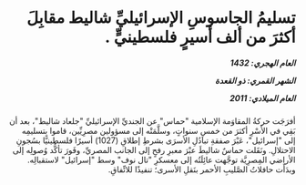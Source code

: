<h1 dir="rtl">تسليمُ الجاسوسِ الإسرائيليِّ شاليط مقابِلَ أكثرَ من ألف أسيرٍ فلسطينيٍّ .</h1>

<h5 dir="rtl">العام الهجري:  1432

الشهر القمري: ذو القعدة

العام الميلادي: 2011</h5>

<p dir="rtl">أفرَجَت حركةُ المقاوَمة الإسلامية "حماس" عن الجنديِّ الإسرائيليِّ "جلعاد شاليط"، بعد أن بَقِي في الأَسْرِ أكثرَ من خمسِ سنواتٍ، وسلَّمَتْه إلى مسؤولين مصرِيِّين، قاموا بتسليمِه إلى "إسرائيل"، عَبْرَ صفقةِ تبادُلِ الأسرَى بشرطِ إطلاقِ (1027) أسيرًا فلسطينيًّا بسُجونِ الاحتلالِ. ونَقَلت حماسٌ شاليطَ عبْرَ معبرِ رفحٍ إلى الجانب المصريِّ، وفَورَ تأكُّد وُصولِه إلى الأراضي المِصرِيَّة توجَّهت عائِلَتُه إلى معسكرِ "تال نوف" وسط "إسرائيل" لاستقبالِه. وبدَأَت حافلاتُ الصَّليبِ الأحمر بنَقلِ الأسرى؛ تنفيذًا للاتِّفاقِ.</p></br>
